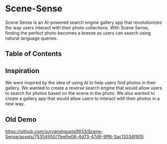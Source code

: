 # Scene-Sense
Scene Sense is an AI-powered search engine gallery app that revolutionizes the way users interact with their photo collections. With Scene Sense, finding the perfect photo becomes a breeze as users can search using natural language queries.

## Table of Contents

## Inspiration
We were inspired by the idea of using AI to help users find photos in their gallery. We wanted to create a reverse search engine that would allow users to search for photos based on the scene in the photo. We also wanted to create a gallery app that would allow users to interact with their photos in a new way.

## Old Demo
https://github.com/suryanshgupta9933/Scene-Sense/assets/75354950/11ee5e06-4d73-47d9-9ff6-3ac13334f905